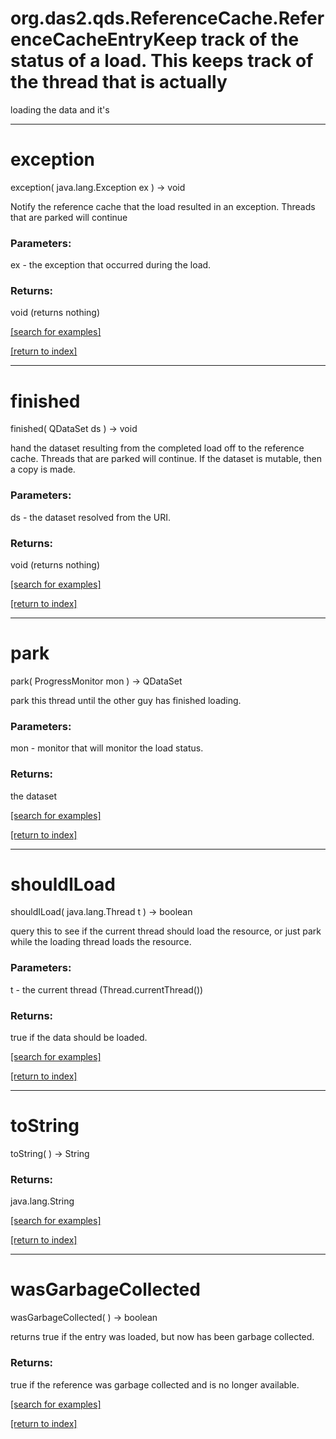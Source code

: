 # org.das2.qds.ReferenceCache.ReferenceCacheEntryKeep track of the status of a load.  This keeps track of the thread that is actually
 loading the data and it's
***
<a name="exception"></a>
# exception
exception( java.lang.Exception ex ) &rarr; void

Notify the reference cache that the load resulted in an exception.
 Threads that are parked will continue

### Parameters:
ex - the exception that occurred during the load.

### Returns:
void (returns nothing)


<a href="https://github.com/autoplot/dev/search?q=exception&unscoped_q=exception">[search for examples]</a>

<a href="https://github.com/autoplot/documentation/blob/master/javadoc/index-all.md">[return to index]</a>

***
<a name="finished"></a>
# finished
finished( QDataSet ds ) &rarr; void

hand the dataset resulting from the completed load off to the reference cache.
 Threads that are parked will continue.  If the dataset is mutable, then a 
 copy is made.

### Parameters:
ds - the dataset resolved from the URI.

### Returns:
void (returns nothing)


<a href="https://github.com/autoplot/dev/search?q=finished&unscoped_q=finished">[search for examples]</a>

<a href="https://github.com/autoplot/documentation/blob/master/javadoc/index-all.md">[return to index]</a>

***
<a name="park"></a>
# park
park( ProgressMonitor mon ) &rarr; QDataSet

park this thread until the other guy has finished loading.

### Parameters:
mon - monitor that will monitor the load status.

### Returns:
the dataset

<a href="https://github.com/autoplot/dev/search?q=park&unscoped_q=park">[search for examples]</a>

<a href="https://github.com/autoplot/documentation/blob/master/javadoc/index-all.md">[return to index]</a>

***
<a name="shouldILoad"></a>
# shouldILoad
shouldILoad( java.lang.Thread t ) &rarr; boolean

query this to see if the current thread should load the resource, or just park while
 the loading thread loads the resource.

### Parameters:
t - the current thread (Thread.currentThread())

### Returns:
true if the data should be loaded.

<a href="https://github.com/autoplot/dev/search?q=shouldILoad&unscoped_q=shouldILoad">[search for examples]</a>

<a href="https://github.com/autoplot/documentation/blob/master/javadoc/index-all.md">[return to index]</a>

***
<a name="toString"></a>
# toString
toString(  ) &rarr; String



### Returns:
java.lang.String


<a href="https://github.com/autoplot/dev/search?q=toString&unscoped_q=toString">[search for examples]</a>

<a href="https://github.com/autoplot/documentation/blob/master/javadoc/index-all.md">[return to index]</a>

***
<a name="wasGarbageCollected"></a>
# wasGarbageCollected
wasGarbageCollected(  ) &rarr; boolean

returns true if the entry was loaded, but now has been garbage collected.

### Returns:
true if the reference was garbage collected and is no longer available.

<a href="https://github.com/autoplot/dev/search?q=wasGarbageCollected&unscoped_q=wasGarbageCollected">[search for examples]</a>

<a href="https://github.com/autoplot/documentation/blob/master/javadoc/index-all.md">[return to index]</a>


